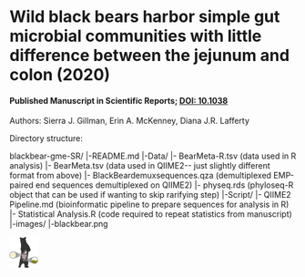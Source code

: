 # Wild black bears harbor simple gut microbial communities with little difference between the jejunum and colon (2020)
#### Published Manuscript in Scientific Reports; [DOI: 10.1038](https://doi.org/10.1038/s41598-020-77282-w)
Authors: Sierra J. Gillman, Erin A. McKenney, Diana J.R. Lafferty

Directory structure:

blackbear-gme-SR/
  |-README.md
  |-Data/
    |- BearMeta-R.tsv (data used in R analysis)
    |- BearMeta.tsv (data used in QIIME2-- just slightly different format from above)
    |- BlackBeardemuxsequences.qza (demultiplexed EMP-paired end sequences demultiplexed on QIIME2)
    |- physeq.rds (phyloseq-R object that can be used if wanting to skip rarifying step)
   |-Script/
    |- QIIME2 Pipeline.md (bioinformatic pipeline to prepare sequences for analysis in R)
    |- Statistical Analysis.R (code required to repeat statistics from manuscript)
   |-images/
    |-blackbear.png


<img src="images/blackbear.png" width="50" />


